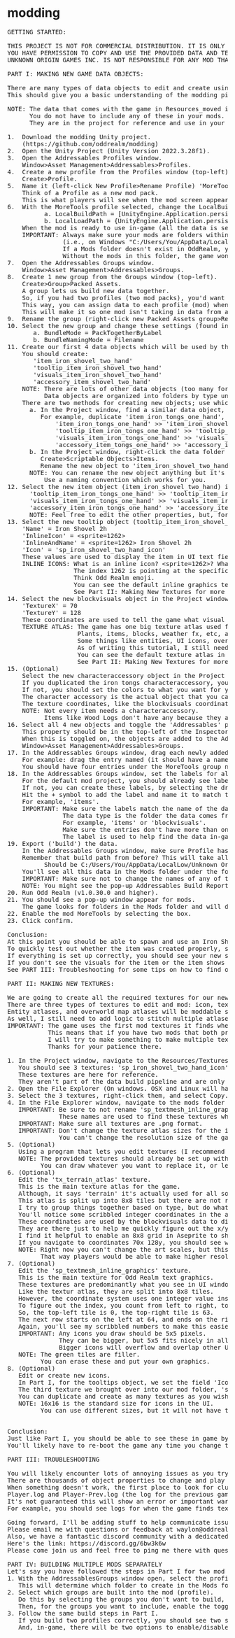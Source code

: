 # modding
<pre>
GETTING STARTED:

THIS PROJECT IS NOT FOR COMMERCIAL DISTRIBUTION. IT IS ONLY A TOOL TO HELP MODDERS CREATE MODS FOR ODD REALM. 
YOU HAVE PERMISSION TO COPY AND USE THE PROVIDED DATA AND TEXTURES FOR ODD REALM MODS ONLY. 
UNKNOWN ORIGIN GAMES INC. IS NOT RESPONSIBLE FOR ANY MOD THAT YOU CREATE. 

PART I: MAKING NEW GAME DATA OBJECTS:

There are many types of data objects to edit and create using this project, but, for this example, I'll walk you through creating a new item (Iron Shovel 2h).
This should give you a basic understanding of the modding pipeline.

NOTE: The data that comes with the game in Resources_moved is what Odd Realm uses by default. 
      You do not have to include any of these in your mods. 
      They are in the project for reference and use in your mods if desired.
      
1.  Download the modding Unity project.  
    (https://github.com/oddrealm/modding)
2.  Open the Unity Project (Unity Version 2022.3.28f1).
3.  Open the Addressables Profiles window.  
    Window>Asset Management>Addressables>Profiles.
4.  Create a new profile from the Profiles window (top-left).  
    Create>Profile. 
5.  Name it (left-click New Profile>Rename Profile) 'MoreTools' or whatever you wish your mod pack to be called.  
    Think of a Profile as a new mod pack.  
    This is what players will see when the mod screen appears in-game (more on this later). 
6.  With the MoreTools profile selected, change the LocalBuildPath and LocalLoadPath variables to:  
          a. LocalBuildPath = [UnityEngine.Application.persistentDataPath]/Mods/MoreItems  
          b. LocalLoadPath = {UnityEngine.Application.persistentDataPath}/Mods/MoreItems  
    When the mod is ready to use in-game (all the data is set up by you), we 'build' (export the data) using these paths.  
    IMPORTANT: Always make sure your mods are folders withing the Mods folder of the OddRealm save folder 
               (i.e., on Windows "C:/Users/You/AppData/LocalLow/Unknown Origin Games/OddRealm/Mods/MoreTools").  
               If a Mods folder doesn't exist in OddRealm, you can create one.   
               Without the mods in this folder, the game won't be able to find them.  
7.  Open the Addressables Groups window.   
    Window>Asset Management>Addressables>Groups.  
8.  Create 1 new group from the Groups window (top-left).   
    Create>Group>Packed Assets.  
    A group lets us build new data together.
    So, if you had two profiles (two mod packs), you'd want two groups, one for each.
    This way, you can assign data to each profile (mod) when building.
    This will make it so one mod isn't taking in data from another mod.
9.  Rename the group (right-click new Packed Assets group>Rename) to 'MoreTools'. 
10. Select the new group and change these settings (found in the inspector window):
       a. BundleMode = PackTogetherByLabel
       b. BundleNamingMode = Filename
11. Create our first 4 data objects which will be used by the game.  
    You should create:   
       'item_iron_shovel_two_hand'  
       'tooltip_item_iron_shovel_two_hand'  
       'visuals_item_iron_shovel_two_hand'  
       'accessory_item_shovel_two_hand'  
    NOTE: There are lots of other data objects (too many for the scope of this tutorial) you can create that items use, but these are four to get an item started and in-game. 
          Data objects are organized into folders by type under Assets/Resources_moved/Data/. So, items would be located in the folder Assets/Resource_moved/Data/Items/.
    There are two methods for creating new objects; use whichever works best for you:  
      a. In the Project window, find a similar data object, select it, and press ctrl+d to duplicate it.
         For example, duplicate 'item_iron_tongs_one_hand', and rename it to 'item_iron_shovel_two_hand'.
             'item_iron_tongs_one_hand' >> 'item_iron_shovel_two_hand'  
             'tooltip_item_iron_tongs_one_hand' >> 'tooltip_item_iron_shovel_two_hand'
             'visuals_item_iron_tongs_one_hand' >> 'visuals_item_iron_shovel_two_hand'  
             'accessory_item_tongs_one_hand' >> 'accessory_item_shovel_two_hand'
      b. In the Project window, right-click the data folder (for example, Items) in Resources_moved, and create a new scriptable object.   
         Create>Scriptable Objects>Items.  
         Rename the new object to 'item_iron_shovel_two_hand'.
      NOTE: You can rename the new object anything but it's best to follow the naming of what already exists for clarity.   
          Use a naming convention which works for you.    
12. Select the new item object (item_iron_shovel_two_hand) in the Project window and set the 'TooltipID', 'Visuals', and 'AccessoryData' properties to point to the new respective data objects.  
      'tooltip_item_iron_tongs_one_hand' >> 'tooltip_item_iron_shovel_two_hand'
      'visuals_item_iron_tongs_one_hand' >> 'visuals_item_iron_shovel_two_hand'
      'accessory_item_iron_tongs_one_hand' >> 'accessory_item_iron_shovel_two_hand'
      NOTE: Feel free to edit the other properties, but, for this tutorial, we'll just worry about getting the item into the game, and not about how it's fundamentally unique.  
13. Select the new tooltip object (tooltip_item_iron_shovel_two_hand) in the Project window and set the properties to:  
    'Name' = Iron Shovel 2h  
    'InlineIcon' = &lt;sprite=1262&gt;
    'InlineAndName' = &lt;sprite=1262&gt; Iron Shovel 2h  
    'Icon' = 'sp_iron_shovel_two_hand_icon'  
    These values are used to display the item in UI text fields.  
    INLINE ICONS: What is an inline icon? &lt;sprite=1262&gt;? Wha? This is a graphic that is used in text strings and the number in <sprite=9999> is the index lookup  for the texture.  
                  The index 1262 is pointing at the specific texture in our inline graphics atlas.  
                  Think Odd Realm emoji.  
                  You can see the default inline graphics texture in the Resources folder ('sp_textmesh_inline_graphics').  
                  See Part II: Making New Textures for more about inline graphics.  
14. Select the new blockvisuals object in the Project window and set the properties to:  
    'TextureX' = 70  
    'TextureY' = 128  
    These coordinates are used to tell the game what visual graphic the item should use when seen lying on the ground in-game.  
    TEXTURE ATLAS: The game has one big texture atlas used for most of the visuals.  
                   Plants, items, blocks, weather fx, etc, all use this atlas.  
                   Some things like entities, UI icons, overworld map, and inline graphics do not use this atlas.  
                   As of writing this tutorial, I still need to make the overworld map and entities textures moddable, but they are coming soon!  
                   You can see the default texture atlas in the Resources folder ('tx_terrain_atlas').  
                   See Part II: Making New Textures for more about the texture atlas.  
15. (Optional)  
    Select the new characteraccessory object in the Project window and set the properties to what you like.  
    If you duplicated the iron tongs characteraccessory, you probably won't need to edit any of the properties as the colors will already be set for iron.  
    If not, you should set the colors to what you want for your item.   
    The character accessory is the actual object that you can see on an entity.  
    The texture coordinates, like the blockvisuals coordinates are used to look up a visual in the texture atlas.  
    NOTE: Not every item needs a characteraccessory.  
          Items like Wood Logs don't have any because they are not equipped to a character.  
16. Select all 4 new objects and toggle the 'Addressables' property to TRUE.  
    This property should be in the top-left of the Inspector window when the object is selected.  
    When this is toggled on, the objects are added to the Addressable Groups window.  
    Window>Asset Management>Addressables>Groups.  
17. In the Addressables Groups window, drag each newly added object entry into the MoreItems group from Default local Group (Default).  
    For example: drag the entry named (it should have a name like this) 'Assets/Resources_moved/Data/items/item_iron_shovel_two_hand.asset' to the 'MoreItems' group.
    You should have four entries under the MoreTools group now.
18. In the Addressables Groups window, set the labels for all the new entries to match exactly the data type name.  
    For the default mod project, you should already see labels for these 4 groups.  
    If not, you can create these labels, by selecting the drop-down menu for the entry (in the 'Labels' column) and then clicking 'Manage Labels'.  
    Hit the + symbol to add the label and name it to match the required group.  
    For example, 'items'.  
    IMPORTANT: Make sure the labels match the name of the data type, all lowercase, no spaces or special characters.   
               The data type is the folder the data comes from.
               For example, 'items' or 'blockvisuals'.
               Make sure the entries don't have more than one label.  
               The label is used to help find the data in-game, and if these don't have the correct naming, they won't show up.  
19. Export ('build') the data.  
    In the Addressables Groups window, make sure Profile has Profile:MoreTools selected (top-left beside New button), then select Build>New Build>Default Build Script (top button to the right of Profile:MoreTool).  
    Remember that build path from before? This will take all our new data and put it there with all the required formatting to import it into the game. 
          Should be C:/Users/You/AppData/LocalLow/Unknown Origin Games/OddRealm/Mods/MoreTools on Windows.
    You'll see all this data in the Mods folder under the folder MoreTools (or whatever you named your mod).  
    IMPORTANT: Make sure not to change the names of any of these exported files.  
    NOTE: You might see the pop-up Addressables Build Report asking you if you want build reports turned on. You can hit no.
20. Run Odd Realm (v1.0.30.0 and higher).  
21. You should see a pop-up window appear for mods.  
    The game looks for folders in the Mods folder and will display these in this window.  
22. Enable the mod MoreTools by selecting the box.  
23. Click confirm.  

Conclusion:  
At this point you should be able to spawn and use an Iron Shovel 2h in-game.  
To quickly test out whether the item was created properly, start a new settlement, open the console window (~), and type 'spawn -i item_iron_shovel_two_hand', and hit enter.  
If everything is set up correctly, you should see your new shovel appear.  
If you don't see the visuals for the item or the item shows up with visuals for iron tongs, it's because we haven't done Part II yet, or you've not set up the texture coords and atlas correctly.  
See PART III: Troubleshooting for some tips on how to find out what's wrong.  

PART II: MAKING NEW TEXTURES:  

We are going to create all the required textures for our new Iron Shovel 2h which was created in Part I.  
There are three types of textures to edit and mod: icon, texture atlas, and inline graphics.  
Entity atlases, and overworld map atlases will be moddable soon!  
As well, I still need to add logic to stitch multiple atlases from separate mods together.  
IMPORTANT: The game uses the first mod textures it finds when a mod is enabled.  
           This means that if you have two mods that both provide their own texture atlas or inline graphics, the first one found will be used.  
           I will try to make something to make multiple texture mods possible, but it will take a bit of work.  
           Thanks for your patience there.  

1. In the Project window, navigate to the Resources/Textures folder.  
   You should see 3 textures: 'sp_iron_shovel_two_hand_icon', 'sp_textmesh_inline_graphics', and 'tx_terrain_atlas'.  
   These textures are here for reference.   
   They aren't part of the data build pipeline and are only intended as reference for you to make new textures.  
2. Open the File Explorer (On windows. OSX and Linux will have their respective file system navigators.) by right-clicking the Resources/Textures folder and selecting 'Show In Explorer'.  
3. Select the 3 textures, right-click them, and select Copy.  
4. In the File Explorer window, navigate to the mods folder (MoreTools) you created in Part I. Right-click and paste the textures into this folder.  
   IMPORTANT: Be sure to not rename 'sp_textmesh_inline_graphics' or 'tx_terrain_atlas'.  
              These names are used to find these textures when you enable your mod in-game.  
   IMPORTANT: Make sure all textures are .png format.     
   IMPORTANT: Don't change the texture atlas sizes for the inline graphics and terrain atlas.  
              You can't change the resolution size of the game, but that's a planned mod feature.  
5. (Optional)  
   Using a program that lets you edit textures (I recommend Aseprite), open the 3 textures.    
   NOTE: The provided textures should already be set up with the Iron Shovel 2h visuals.  
         You can draw whatever you want to replace it, or leave it as is.  
6. (Optional)  
   Edit the 'tx_terrain_atlas' texture.  
   This is the main texture atlas for the game.  
   Although, it says 'terrain' it's actually used for all sorts of things, including plants, trees, items, weather fx, etc.  
   This atlas is split up into 8x8 tiles but there are not rules for where in the atlas you can put your artwork.  
   I try to group things together based on type, but do whatever you feel works for you.  
   You'll notice some scribbled integer coordinates in the atlas.  
   These coordinates are used by the blockvisuals data to display our new item (which we created in Part I) but you can erase them to make new space.  
   They are there just to help me quickly figure out the x/y coordinates.  
   I find it helpful to enable an 8x8 grid in Aseprite to show me the tile borders.  
   If you navigate to coordinates 70x 128y, you should see what looks like an iron shovel sprite.  
   NOTE: Right now you can't change the art scales, but this is something I will be adding to the mod features.  
         That way players would be able to make higher resolution art if they wished.  
7. (Optional)  
   Edit the 'sp_textmesh_inline_graphics' texture.  
   This is the main texture for Odd Realm text graphics.  
   These textures are predominantly what you see in UI windows and such.  
   Like the textur atlas, they are split into 8x8 tiles.  
   However, the coordinate system uses one integer value instead of an x/y coordinate system.  
   To figure out the index, you count from left to right, top to bottom.  
   So, the top-left tile is 0, the top-right tile is 63.  
   The next row starts on the left at 64, and ends on the right at 127.  
   Again, you'll see my scribbled numbers to make this easier, but you can erase those to free up room.  
   IMPORTANT: Any icons you draw should be 5x5 pixels.  
              They can be bigger, but 5x5 fits nicely in all the various UI layouts.  
              Bigger icons will overflow and overlap other UI elements.  
   NOTE: The green tiles are filler.  
         You can erase these and put your own graphics.  
8. (Optional)  
   Edit or create new icons.  
   In Part I, for the tooltips object, we set the field 'Icon' to 'sp_iron_shovel_two_hand_icon'.  
   The third texture we brought over into our mod folder, 'sp_iron_shovel_two_hand_icon', is what this refers to.  
   You can duplicate and create as many textures as you wish in this folder, and, as long as they don't have the same name as the inline graphics and terrain atlas, will be loaded by the game for use in the HUD.  
   NOTE: 16x16 is the standard size for icons in the UI.  
         You can use different sizes, but it will not have the correct pixel ratio and might look strange.  
        

Conclusion:  
Just like Part I, you should be able to see these in game by booting Odd Realm, and then enabling the mod.    
You'll likely have to re-boot the game any time you change the textures to see the new changes.  
    
PART III: TROUBLESHOOTING      

You will likely encounter lots of annoying issues as you try to create mods, especially because modding Odd Realm is so new.  
There are thousands of object properties to change and play around with, and I guarantee you'll change something to a value that I haven't anticipated.  
When something doesn't work, the first place to look for clues as to why it's not working, is the log files.  
Player.log and Player-Prev.log (the log for the previous game session) are two text files that show all the log information when the game is running.  
It's not guaranteed this will show an error or important warning, but sometimes it can help.  
For example, you should see logs for when the game finds texture mods.  
  
Going forward, I'll be adding stuff to help communicate issues, but I'll need your suggestions and feedback first.  
Please email me with questions or feedback at waylon@oddrealmgame.com.  
Also, we have a fantastic discord community with a dedicated modding channel.  
Here's the link: https://discord.gg/6bw3k6w   
Please come join us and feel free to ping me there with questions or feedback.  

PART IV: BUILDING MULTIPLE MODS SEPARATELY
Let's say you have followed the steps in Part I for two mod packs (profiles & groups) and you want to build them out, but keep them separate so in-game you can choose between the two:
1. With the AddressablesGroups window open, select the profile for the new mod you want to build.
   This will determine which folder to create in the Mods folder.
2. Select which groups are built into the mod (profile).
   Do this by selecting the groups you don't want to build, and (in the inspector window) disable the toggle named IncludeInBuild under the Advanced Options section.
   Then, for the groups you want to include, enable the toggle name IncludeInBuild.
3. Follow the same build steps in Part I.
   If you build two profiles correctly, you should see two separate mod folders in the Mods folder.
   And, in-game, there will be two options to enable/disable in the mod pop-up window.

</pre>
